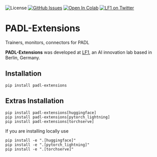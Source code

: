 ![License](https://img.shields.io/badge/License-Apache_2.0-blue.svg)
[![GitHub Issues](https://img.shields.io/github/issues/lf1-io/padl-extensions.svg)](https://github.com/lf1-io/padl-extensions/issues)
[![Open In Colab](https://colab.research.google.com/assets/colab-badge.svg)](https://colab.research.google.com/github/lf1-io/padl-extensions/)
[![LF1 on Twitter](https://badgen.net/badge/icon/twitter?icon=twitter&label)](https://twitter.com/lf1_io)

# PADL-Extensions
Trainers, monitors, connectors for PADL

**PADL-Extensions** was developed at [LF1](https://lf1.io/), an AI innovation lab based in Berlin, Germany.

## Installation
```
pip install padl-extensions
```

## Extras Installation
```
pip install padl-extensions[huggingface]
pip install padl-extensions[pytorch_lightning]
pip install padl-extensions[torchserve]
```
If you are installing locally use
```
pip install -e ".[huggingface]"
pip install -e ".[pytorch_lightning]"
pip install -e ".[torchserve]"
```
